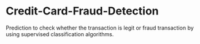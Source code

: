# Credit-Card-Fraud-Detection
Prediction to check whether the transaction is legit or fraud transaction by using supervised classification algorithms.
